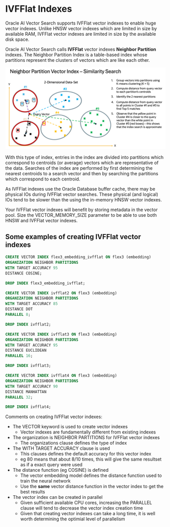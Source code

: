 # IVFFlat Indexes

Oracle AI Vector Search supports IVFFlat vector indexes to enable huge vector indexes.  Unlike HNSW vector indexes which are limited in size by available RAM, IVFFlat vector indexes are limited in size by the available disk space.

Oracle AI Vector Search calls **IVFFlat** vector indexes **Neighbor Partition** indexes.
The Neighbor Partition Index is a table-based index whose partitions represent the clusters of vectors which are like each other.  

<img src="images/IVFFlat.png" width="768" alt="IVFFlat"/>

With this type of index, entries in the index are divided into partitions which correspond to centroids (or average) vectors which are representative of the data.  Searches of the index are performed by first determining the nearest centroids to a search vector and then by searching the partitions which correspond to each centroid.

As IVFFlat indexes use the Oracle Database buffer cache, there may be physical IOs during IVFFlat vector searches.  These physical (and logical) IOs tend to be slower than the using the in-memory HNSW vector indexes.

Your IVFFlat vector indexes will benefit by storing metadata in the vector pool.  Size the VECTOR_MEMORY_SIZE parameter to be able to use both HNSW and IVFFlat vector indexes.

## Some examples of creating IVFFlat vector indexes

```SQL
CREATE VECTOR INDEX flex3_embedding_ivfflat ON flex3 (embedding)
ORGANIZATION NEIGHBOR PARTITIONS 
WITH TARGET ACCURACY 95
DISTANCE COSINE;
```

```SQL
DROP INDEX flex3_embedding_ivfflat;
```

```SQL
CREATE VECTOR INDEX ivfflat2 ON flex3 (embedding)
ORGANIZATION NEIGHBOR PARTITIONS 
WITH TARGET ACCURACY 85
DISTANCE DOT
PARALLEL 8; 
```

```SQL
DROP INDEX ivfflat2;
```

```SQL
CREATE VECTOR INDEX ivfflat3 ON flex3 (embedding)
ORGANIZATION NEIGHBOR PARTITIONS 
WITH TARGET ACCURACY 95
DISTANCE EUCLIDEAN
PARALLEL 16; 
```

```SQL
DROP INDEX ivfflat3;
```

```SQL
CREATE VECTOR INDEX ivfflat4 ON flex3 (embedding)
ORGANIZATION NEIGHBOR PARTITIONS 
WITH TARGET ACCURACY 90
DISTANCE MANHATTAN
PARALLEL 32; 
```

```SQL
DROP INDEX ivfflat4;
```

Comments on creating IVFFlat vector indexes:
- The VECTOR keyword is used to create vector indexes
  - Vector indexes are fundamentally different from existing indexes
- The organization is NEIGHBOR PARTITIONS for IVFFlat vector indexes
  - The organizations clause defines the type of index
- The WITH TARGET ACCURACY clause is used
  - This clauses defines the default accuracy for this vector index
  - eg 80 means that about 8/10 times, this will give the same resultset as if a exact query were used
- The distance function (eg COSINE) is defined
  - The vector embedding model defines the distance function used to train the neural network
  - Use the **same** vector distance function in the vector index to get the best results
- The vector index can be created in parallel
  - Given sufficient available CPU cores, increasing the PARALLEL clause will tend to decrease the vector index creation time
  - Given that creating vector indexes can take a long time, it is well worth determining the optimial level of parallelism
